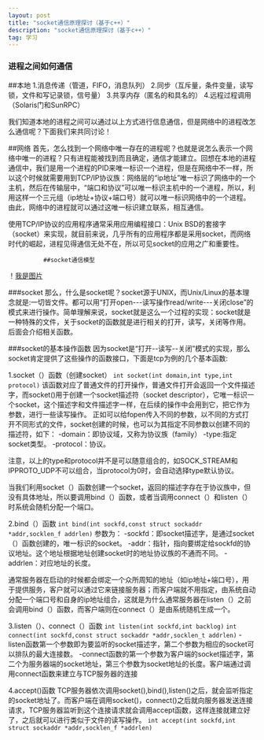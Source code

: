 ```yaml
---
layout: post
title: "socket通信原理探讨（基于c++）"
description: "socket通信原理探讨（基于c++）"
tag: 学习
---
```



### 进程之间如何通信
##本地
1.消息传递（管道，FIFO，消息队列）
2.同步（互斥量，条件变量，读写锁，文件和写记录锁，信号量）
3.共享内存（匿名的和具名的）
4.远程过程调用（Solaris门和SunRPC）

我们知道本地的进程之间可以通过以上方式进行信息通信，但是网络中的进程改怎么通信呢？下面我们来共同讨论！

##网络
首先，怎么找到一个网络中唯一存在的进程呢？也就是说怎么表示一个网络中唯一的进程？只有进程能被找到而且确定，通信才能建立。回想在本地的进程通信中，我们是用一个进程的PID来唯一标识一个进程，但是在网络中不一样，所以这个时候就需要用到TCP/IP协议族：网络层的“ip地址”唯一标识了网络中的一个主机，然后在传输层中，“端口和协议”可以唯一标识主机中的一个进程，所以，利用这样一个三元组（ip地址+协议+端口号）就可以唯一标识网络中的一个进程。由此，网络中的进程就可以通过这唯一标识建立联系，相互通信。


使用TCP/IP协议的应用程序通常采用应用编程接口：Unix BSD的套接字（socket）来实现，就目前来说，几乎所有的应用程序都是采用socket，而网络时代的崛起，进程见得通信无处不在，所以可见socket的应用之广和重要性。

              ##socket通信模型
！[我是图片](./image/logs/socket.PNG)


###socket
那么，什么是socket呢？socket源于UNIX，而Unix/Linux的基本理念就是:一切皆文件。都可以用“打开open---读写操作read/write---关闭close”的模式来进行操作。简单理解来说，socket就是这么一个过程的实现：socket就是一种特殊的文件，关于socket的函数就是进行相关的打开，读写，关闭等作用。后面会介绍相关函数。


###socket的基本操作函数
因为socket是“打开--读写--关闭”模式的实现，那么socket肯定提供了这些操作的函数接口，下面是tcp为例的几个基本函数:

1.socket（）函数（创建socket）
`int socket(int domain,int type,int protocol)`
该函数对应了普通文件的打开操作，普通文件打开会返回一个文件描述字，而socket()用于创建一个socket描述符（socket descriptor），它唯一标识一个socket，这个描述字和文件描述字一样，在后续的操作中会用到它，把它作为参数，进行一些读写操作。
正如可以给fopen传入不同的参数，以不同的方式打开不同形式的文件，socket创建的时候，也可以为其指定不同参数以创建不同的描述符，如下：
-domain：即协议域，又称为协议族（family）
-type:指定socket类型。
-protocol：协议。

注意，以上的type和protocol并不是可以随意组合的，如SOCK_STREAM和IPPROTO_UDP不可以组合，当protocol为0时，会自动选择type默认协议。

当我们利用socket（）函数创建一个socket，返回的描述字存在于协议族中，但没有具体地址，所以要调用bind（）函数，或者当调用connect（）和listen（）时系统会随机分配一个端口。

2.bind（）函数
`int bind(int sockfd,const struct sockaddr *addr,socklen_f addrlen)`
参数为：
-sockfd：即socket描述字，是通过socket（）函数创建的，唯一标识的socket。
-addr：指针，指向要绑定给sockfd的协议地址。这个地址根据地址创建socket时的地址协议族的不通而不同。
-addrlen：对应地址的长度。

通常服务器在启动的时候都会绑定一个众所周知的地址（如ip地址+端口号），用于提供服务，客户就可以通过它来链接服务器；而客户端就不用指定，由系统自动分配一个端口号和自身的ip地址组合，这就是为什么通常服务器在listen（）之前会调用bind（）函数，而客户端则在connect（）是由系统随机生成一个。

3.listen（）、connect（）函数
`int listen(int sockfd,int backlog)`
`int connect(int sockfd,const struct sockaddr *addr,socklen_t addrlen)`
-listen函数第一个参数即为要监听的socket描述字，第二个参数为相应的socket可以排队的最大连接数。
-connect函数的第一个参数为客户端的socket描述字，第二个为服务器端的socket地址，第三个参数为socket地址的长度。客户端通过调用connect函数来建立与TCP服务器的连接


4.accept()函数
TCP服务器依次调用socket(),bind(),listen()之后，就会监听指定的socket地址了。而客户端在调用socket()，connect()之后就向服务器发送连接请求，TCP服务器监听到这个连接请求就会调用accept函数，这样连接就建立好了，之后就可以进行类似于文件的读写操作。
`int accept(int sockfd,int struct sockaddr *addr,socklen_f *addrlen)`
